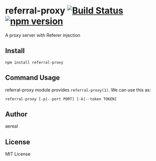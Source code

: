 # referral-proxy [![Build Status][travis-badge]][travis-url] [![npm version][npm-version-badge]][npm-url]

A proxy server with Referer injection

## Install

```
npm install referral-proxy
```

## Command Usage

referral-proxy module provides `referral-proxy(1)`. We can use this as:

```
referral-proxy [-p|--port PORT] [-k|--token TOKEN]
```

## Author

aereal

## License

MIT License

[travis-url]: https://travis-ci.org/aereal/referral-proxy
[travis-badge]: https://travis-ci.org/aereal/referral-proxy.svg?branch=master
[npm-url]: https://www.npmjs.com/package/referral-proxy
[npm-version-badge]: https://img.shields.io/npm/v/referral-proxy.svg
